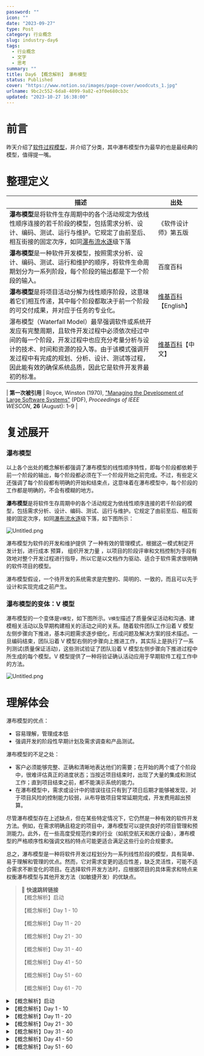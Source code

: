 ```yaml
---
password: ""
icon: ""
date: "2023-09-27"
type: Post
category: 行业概念
slug: industry-day6
tags:
  - 行业概念
  - 文字
  - 思考
summary: ""
title: Day6 【概念解析】 瀑布模型
status: Published
cover: "https://www.notion.so/images/page-cover/woodcuts_1.jpg"
urlname: 9bc2c552-6da8-4099-9a82-e3f0e680cb3c
updated: "2023-10-27 16:38:00"
---
```


# 前言

昨天介绍了[软件过程模型](https://kuangyichen.com/article/industry-day5)，并介绍了分类，其中瀑布模型作为最早的也是最经典的模型，值得提一嘴。

# 整理定义

| 描述                                                                                                                                                                                                                                                                                            | 出处                                                                                      |
| ----------------------------------------------------------------------------------------------------------------------------------------------------------------------------------------------------------------------------------------------------------------------------------------------- | ----------------------------------------------------------------------------------------- |
| **瀑布模型**是将软件生存周期中的各个活动规定为依线性顺序连接的若千阶段的模型，包括需求分析、设计、编码、测试、运行与维护。它规定了由前至后、相互街接的固定次序，如同<u>瀑布流水逐</u>级下落                                                                                                     | 《软件设计师》第五版                                                                      |
| **瀑布模型**是一种软件开发模型，按照需求分析、设计、编码、测试、运行和维护的顺序，将软件生命周期划分为一系列阶段，每个阶段的输出都是下一个阶段的输入。                                                                                                                                          | 百度百科                                                                                  |
| **瀑布模型**是将项目活动分解为线性顺序阶段，这意味着它们相互传递，其中每个阶段都取决于前一个阶段的可交付成果，并对应于任务的专业化。                                                                                                                                                            | [维基百科](https://en.wikipedia.org/wiki/Waterfall_model)【English】                      |
| 瀑布模型（Waterfall Model）最早强调软件或系统开发应有完整周期，且软件开发过程中必须依次经过中间的每一个阶段，开发过程中也应充分考量分析与设计的技术、时间和资源的投入等。由于该模式强调开发过程中有完成的规划、分析、设计、测试等过程，因此能有效的确保系统品质，因此它是软件开发界最初的标准。 | [维基百科](https://zh.wikipedia.org/zh-hans/%E7%80%91%E5%B8%83%E6%A8%A1%E5%9E%8B)【中文】 |

| **第一次被引用**
| Royce, Winston (1970), ["Managing the Development of Large Software Systems"](https://www-scf.usc.edu/~csci201/lectures/Lecture11/royce1970.pdf) (PDF), *Proceedings of IEEE WESCON*, **26** (August): 1–9 |

# 复述展开

### 瀑布模型

以上各个出处的概念解析都强调了瀑布模型的线性顺序特性，即每个阶段都依赖于前一个阶段的输出，每个阶段都必须在下一个阶段开始之前完成。不过，有些定义还强调了每个阶段都有明确的开始和结束点，这意味着在瀑布模型中，每个阶段的工作都是明确的，不会有模糊的地方。

**瀑布模型**是将软件生存周期中的各个活动规定为依线性顺序连接的若千阶段的模型，包括需求分析、设计、编码、测试、运行与维护。它规定了由前至后、相互街接的固定次序，如同<u>瀑布流水逐</u>级下落，如下图所示：

![Untitled.png](https://prod-files-secure.s3.us-west-2.amazonaws.com/dea38628-64dc-40fd-8d17-2efa87e3d554/af077840-9dde-4680-a226-0b14e95c8837/Untitled.png?X-Amz-Algorithm=AWS4-HMAC-SHA256&X-Amz-Content-Sha256=UNSIGNED-PAYLOAD&X-Amz-Credential=AKIAT73L2G45HZZMZUHI%2F20231121%2Fus-west-2%2Fs3%2Faws4_request&X-Amz-Date=20231121T120636Z&X-Amz-Expires=3600&X-Amz-Signature=2ee30a3e2adb4c7047b8131f297628ee52eb6badc9e7d49348e881ffd1499960&X-Amz-SignedHeaders=host&x-id=GetObject)

瀑布模型为软件的开发和维护提供 了一种有效的管理模式，根据这一模式制定开发计划，进行成本
预算， 组织开发力量 ，以项目的阶段评审和文档控制为手段有效地对整个开发过程进行指导，所以它是以文档作为驱动、适合于软件需求很明确的软件项目的模型。

瀑布模型假设，一个待开发的系统需求是完整的、简明的、一致的，而且可以先于设计和实现完成之前产生。

### 瀑布模型的变体：V 模型

瀑布模型的一个变体是`V模型`，如下图所示。`V模型`描述了质量保证活动和沟通、建模相关活动以及早期构建相关的活动之间的关系。随着软件团队工作沿着 V 模型左侧步骤向下推进，基本问题需求逐步细化，形成问题及解决方案的技术描述。一旦编码结束，团队沿着 V 模型右侧的步骤向上推进工作，其实际上是执行了一系列测试(质量保证活动)，这些测试验证了团队沿着 V 模型左侧步骤向下推进过程中所生成的每个模型。V 模型提供了一种将验证确认活动应用于早期软件工程工作中的方法。

![Untitled.png](https://prod-files-secure.s3.us-west-2.amazonaws.com/dea38628-64dc-40fd-8d17-2efa87e3d554/f65a015a-1eb3-409d-9a69-c3d76a85b479/Untitled.png?X-Amz-Algorithm=AWS4-HMAC-SHA256&X-Amz-Content-Sha256=UNSIGNED-PAYLOAD&X-Amz-Credential=AKIAT73L2G45HZZMZUHI%2F20231121%2Fus-west-2%2Fs3%2Faws4_request&X-Amz-Date=20231121T120636Z&X-Amz-Expires=3600&X-Amz-Signature=9cf28c4da3bb0c4ecad6fb0fb98408f8ecf1fa2ee77c66e872495a6522aa1027&X-Amz-SignedHeaders=host&x-id=GetObject)

# 理解体会

瀑布模型的优点：

- 容易理解，管理成本低
- 强调开发的阶段性早期计划及需求调查和产品测试。

瀑布模型的不足之处：

- 客户必须能够完整、正确和清晰地表达他们的需要；在开始的两个或了个阶段中，很难评估真正的进度状态；当按近项目结束时，出现了大量的集成和测试工作；直到项目结束之前，都不能演示系统的能力。
- 在瀑布模型中，需求或设计中的错误往往只有到了项日后期才能够被发现，对于项目风险的控制能力较弱，从布导致项目常常延期完成，开发费用超出预算。

尽管瀑布模型存在上述缺点，但在某些特定情况下，它仍然是一种有效的软件开发方法。例如，在需求明确且稳定的项目中，瀑布模型可以提供良好的项目管理和预测能力。此外，在一些高度受规范约束的行业（如航空航天和医疗设备），瀑布模型的严格顺序性和强调文档的特点可能更适合满足这些行业的合规要求。

总之，瀑布模型是一种将软件开发过程划分为一系列线性阶段的模型，具有简单、易于理解和管理的优点。然而，它对需求变更的适应性差，缺乏灵活性，可能不适合需求不断变化的项目。在选择软件开发方法时，应根据项目的具体需求和特点来权衡瀑布模型与其他开发方法（如敏捷开发）的优缺点。

> 📌 **快速跳转链接**  
> 【概念解析】启动
>
> 【概念解析】Day 1 - 10
>
> 【概念解析】Day 11 - 20
>
> 【概念解析】Day 21 - 30
>
> 【概念解析】Day 31 - 40
>
> 【概念解析】Day 41 - 50
>
> 【概念解析】Day 51 - 60
>
> 【概念解析】Day 61 - 70

<details>
<summary>【概念解析】启动</summary>

[bookmark](https://kuangyichen.com/article/industry)

[bookmark](https://kuangyichen.com/article/start-industry-100-words)

</details>

<details>
<summary>【概念解析】Day 1 - 10</summary>

[bookmark](https://kuangyichen.com/article/industry-day1)

[bookmark](https://kuangyichen.com/article/industry-day2)

[bookmark](https://kuangyichen.com/article/industry-day3)

[bookmark](https://kuangyichen.com/article/industry-day4)

[bookmark](https://kuangyichen.com/article/industry-day5)

[bookmark](https://kuangyichen.com/article/industry-day6)

[bookmark](https://kuangyichen.com/article/industry-day7)

[bookmark](https://kuangyichen.com/article/industry-day8)

[bookmark](https://kuangyichen.com/article/industry-day9)

[bookmark](https://kuangyichen.com/article/industry-day10)

</details>

<details>
<summary>【概念解析】Day 11 - 20</summary>

[bookmark](https://kuangyichen.com/article/industry-day11)

[bookmark](https://kuangyichen.com/article/industry-day12)

[bookmark](https://kuangyichen.com/article/industry-day13)

[bookmark](https://kuangyichen.com/article/industry-day14)

[bookmark](https://kuangyichen.com/article/industry-day15)

[bookmark](https://kuangyichen.com/article/industry-day16)

[bookmark](https://kuangyichen.com/article/industry-day17)

[bookmark](https://kuangyichen.com/article/industry-day18)

[bookmark](https://kuangyichen.com/article/industry-day19)

[bookmark](https://kuangyichen.com/article/industry-day20)

</details>

<details>
<summary>【概念解析】Day 21 - 30</summary>

[bookmark](https://kuangyichen.com/article/industry-day21)

[bookmark](https://kuangyichen.com/article/industry-day22)

[bookmark](https://kuangyichen.com/article/industry-day23)

[bookmark](https://kuangyichen.com/article/industry-day24)

[bookmark](https://kuangyichen.com/article/industry-day25)

[bookmark](https://kuangyichen.com/article/industry-day26)

[bookmark](https://kuangyichen.com/article/industry-day27)

[bookmark](https://kuangyichen.com/article/industry-day28)

[bookmark](https://kuangyichen.com/article/industry-day29)

[bookmark](https://kuangyichen.com/article/industry-day30)

</details>

<details>
<summary>【概念解析】Day 31 - 40</summary>

[bookmark](https://kuangyichen.com/article/industry-day31)

[bookmark](https://kuangyichen.com/article/industry-day32)

[bookmark](https://kuangyichen.com/article/industry-day33)

[bookmark](https://kuangyichen.com/article/industry-day34)

[bookmark](https://kuangyichen.com/article/industry-day35)

[bookmark](https://kuangyichen.com/article/industry-day36)

[bookmark](https://kuangyichen.com/article/industry-day37)

[bookmark](https://kuangyichen.com/article/industry-day38)

[bookmark](https://kuangyichen.com/article/industry-day39)

[bookmark](https://kuangyichen.com/article/industry-day40)

</details>

<details>
<summary>【概念解析】Day 41 - 50</summary>

[bookmark](https://kuangyichen.com/article/industry-day41)

[bookmark](https://kuangyichen.com/article/industry-day42)

[bookmark](https://kuangyichen.com/article/industry-day43)

[bookmark](https://kuangyichen.com/article/industry-day44)

[bookmark](https://kuangyichen.com/article/industry-day45)

[bookmark](https://kuangyichen.com/article/industry-day46)

[bookmark](https://kuangyichen.com/article/industry-day47)

[bookmark](https://kuangyichen.com/article/industry-day48)

[bookmark](https://kuangyichen.com/article/industry-day49)

[bookmark](https://kuangyichen.com/article/industry-day50)

</details>

<details>
<summary>【概念解析】Day 51 - 60</summary>

[bookmark](https://kuangyichen.com/article/industry-day51)

[bookmark](https://kuangyichen.com/article/industry-day52)

[bookmark](https://kuangyichen.com/article/industry-day53)

[bookmark](https://kuangyichen.com/article/industry-day54)

[bookmark](https://kuangyichen.com/article/industry-day55)

[bookmark](https://kuangyichen.com/article/industry-day56)

[bookmark](https://kuangyichen.com/article/industry-day57)

[bookmark](https://kuangyichen.com/article/industry-day58)

[bookmark](https://kuangyichen.com/article/industry-day59)

</details>
